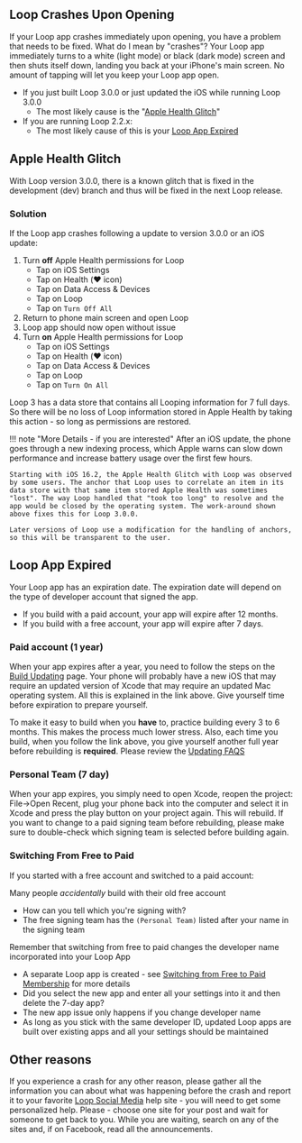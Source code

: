 ## Loop Crashes Upon Opening

If your Loop app crashes immediately upon opening, you have a problem that needs to be fixed. What do I mean by "crashes"? Your Loop app immediately turns to a white (light mode) or black (dark mode) screen and then shuts itself down, landing you back at your iPhone's main screen. No amount of tapping will let you keep your Loop app open.

* If you just built Loop 3.0.0 or just updated the iOS while running Loop 3.0.0
    * The most likely cause is the "[Apple Health Glitch](#apple-health-glitch)"
* If you are running Loop 2.2.x:
    * The most likely cause of this is your [Loop App Expired](#loop-app-expired)

## Apple Health Glitch

With Loop version 3.0.0, there is a known glitch that is fixed in the development (dev) branch and thus will be fixed in the next Loop release.

### Solution

If the Loop app crashes following a update to version 3.0.0 or an iOS update:

1. Turn **off** Apple Health permissions for Loop
    * Tap on iOS Settings
    * Tap on Health (:heart: icon)
    * Tap on Data Access & Devices
    * Tap on Loop
    * Tap on `Turn Off All`
1. Return to phone main screen and open Loop
1. Loop app should now open without issue
1. Turn **on** Apple Health permissions for Loop
    * Tap on iOS Settings
    * Tap on Health (:heart: icon)
    * Tap on Data Access & Devices
    * Tap on Loop
    * Tap on `Turn On All`

Loop 3 has a data store that contains all Looping information for 7 full days. So there will be no loss of Loop information stored in Apple Health by taking this action - so long as permissions are restored.

!!! note "More Details - if you are interested"
    After an iOS update, the phone goes through a new indexing process, which Apple warns can slow down performance and increase battery usage over the first few hours.

    Starting with iOS 16.2, the Apple Health Glitch with Loop was observed by some users. The anchor that Loop uses to correlate an item in its data store with that same item stored Apple Health was sometimes "lost". The way Loop handled that "took too long" to resolve and the app would be closed by the operating system. The work-around shown above fixes this for Loop 3.0.0.

    Later versions of Loop use a modification for the handling of anchors, so this will be transparent to the user.

## Loop App Expired

Your Loop app has an expiration date. The expiration date will depend on the type of developer account that signed the app.

* If you build with a paid account, your app will expire after 12 months.
* If you build with a free account, your app will expire after 7 days.

### Paid account (1 year)

When your app expires after a year, you need to follow the steps on the [Build Updating](../build/updating.md) page. Your phone will probably have a new iOS that may require an updated version of Xcode that may require an updated Mac operating system.  All this is explained in the link above.  Give yourself time before expiration to prepare yourself.

To make it easy to build when you **have** to, practice building every 3 to 6 months. This makes the process much lower stress. Also, each time you build, when you follow the link above, you give yourself another full year before rebuilding is **required**. Please review the [Updating FAQS](../faqs/update-faqs.md)

### Personal Team (7 day)

When your app expires, you simply need to open Xcode, reopen the project: File->Open Recent, plug your phone back into the computer and select it in Xcode and press the play button on your project again. This will rebuild. If you want to change to a paid signing team before rebuilding, please make sure to double-check which signing team is selected before building again.

### Switching From Free to Paid

If you started with a free account and switched to a paid account:

Many people *accidentally* build with their old free account

* How can you tell which you're signing with?
* The free signing team has the `(Personal Team)` listed after your name in the signing team

Remember that switching from free to paid changes the developer name incorporated into your Loop App

* A separate Loop app is created - see [Switching from Free to Paid Membership](../build/step6.md#switching-from-free-to-paid-memberships) for more details
* Did you select the new app and enter all your settings into it and then delete the 7-day app?
* The new app issue only happens if you change developer name
* As long as you stick with the same developer ID, updated Loop apps are built over existing apps and all your settings should be maintained

## Other reasons

If you experience a crash for any other reason, please gather all the information you can about what was happening before the crash and report it to your favorite [Loop Social Media](../intro/loopdocs-how-to.md#how-to-find-help) help site - you will need to get some personalized help. Please - choose one site for your post and wait for someone to get back to you.  While you are waiting, search on any of the sites and, if on Facebook, read all the announcements.
